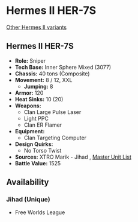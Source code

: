 # Hermes II HER-7S 

[Other Hermes II variants](../hermes_ii.md) 

## Hermes II HER-7S 

- **Role:** Sniper 
- **Tech Base:** Inner Sphere Mixed (3077) 
- **Chassis:** 40 tons (Composite) 
- **Movement:** 8 / 12, XXL 
  - **Jumping:** 8 
- **Armor:** 120 
- **Heat Sinks:** 10 (20) 
- **Weapons:** 
  - Clan Large Pulse Laser 
  - Light PPC 
  - Clan ER Flamer 
- **Equipment:** 
  - Clan Targeting Computer 
- **Design Quirks:** 
  - No Torso Twist 
- **Sources:** XTRO Marik - Jihad , [Master Unit List](http://masterunitlist.info/Unit/Details/1505/hermes-ii-her-7s) 
- **Battle Value:** 1525 

## Availability 

### Jihad (Unique) 

- Free Worlds League 

